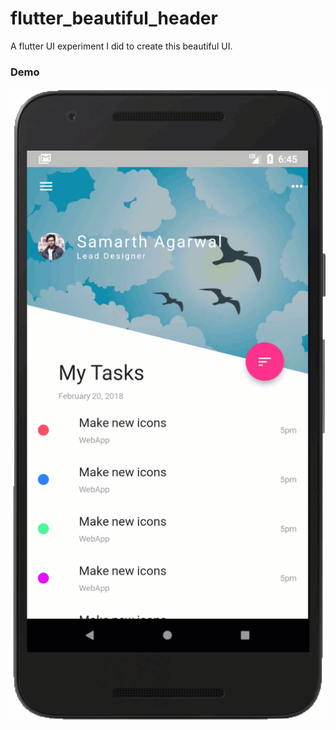 # flutter_beautiful_header

A flutter UI experiment I did to create this beautiful UI.

### Demo

![](Demo.gif)
